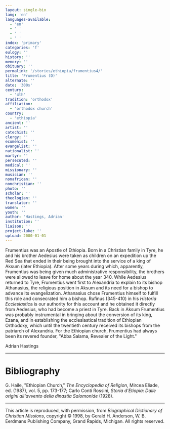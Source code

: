 ```yaml
---
layout: single-bio
lang: 'en'
languages-available:
  - 'en'
  - ' '
  - ' '
  - ' '
index: 'primary'
categories: 'f'
eulogy: ''
history: ''
memory: ''
obituary: ''
permalink: '/stories/ethiopia/frumentius4/'
title: 'Frumentius (D)'
alternate: ''
date: '300s'
century:
  - '4th'
tradition: 'orthodox'
affiliation:
  - 'orthodox church'
country:
  - 'ethiopia'
ancient: ''
artist: ''
catechist: ''
clergy: ''
ecumenist: ''
evangelist: ''
nationalist: ''
martyr: ''
persecuted: ''
medical: ''
missionary: ''
musician: ''
nonafrican: ''
nonchristian: ''
photo: ''
scholar: ''
theologian: ''
translator: ''
women: ''
youth: ''
author: 'Hastings, Adrian'
institution: ''
liaison: ''
project-luke: ''
upload: 2000-01-01
---
```



Frumentius was an Apostle of Ethiopia. Born in a Christian family in Tyre, he and his brother Aedesius were taken as children on an expedition up the Red Sea that ended in their being brought into the service of a king of Aksum (later Ethiopia). After some years during which, apparently, Frumentius was being given much administrative responsibility, the brothers were allowed to leave for home about the year 340. While Aedesius returned to Tyre, Frumentius went first to Alexandria to explain to its bishop Athanasius, the religious position in Aksum and its need for a bishop to advance its evangelization. Athanasius chose Frumentius himself to fulfill this role and consecrated him a bishop. Rufinus (345-410) in his *Historia Ecclesiastic*a is our authority for this account and he obtained it directly from Aedesius, who had become a priest in Tyre. Back in Aksum Frumentius was probably instrumental in bringing about the conversion of its king, Ezana, and in establishing the ecclesiastical tradition of Ethiopian Orthodoxy, which until the twentieth century received its bishops from the patriarch of Alexandria. For the Ethiopian church, Frumentius had always been its revered founder, "Abba Salama, Revealer of the Light."

Adrian Hastings

---

# Bibliography

G. Haile, "Ethiopian Church," *The Encyclopedia of Religion*, Mircea Eliade, ed. (1987), vol. 5, pp. 173-177; Carlo Conti Rossini, *Storia d'Etiopia: Dalle origini all'avvento della dinastia Salomonide* (1928).

---

This article is reproduced, with permission, from *Biographical Dictionary of Christian Missions*, copyright © 1998, by Gerald H. Anderson, W. B. Eerdmans Publishing Company, Grand Rapids, Michigan. All rights reserved.